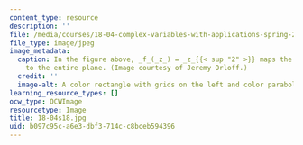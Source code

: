 ```yaml
---
content_type: resource
description: ''
file: /media/courses/18-04-complex-variables-with-applications-spring-2018/b097c95ca6e3dbf3714cc8bceb594396_18-04s18.jpg
file_type: image/jpeg
image_metadata:
  caption: In the figure above, _f_(_z_) = _z_{{< sup "2" >}} maps the first two quadrants
    to the entire plane. (Image courtesy of Jeremy Orloff.)
  credit: ''
  image-alt: A color rectangle with grids on the left and color parabolas on the right.
learning_resource_types: []
ocw_type: OCWImage
resourcetype: Image
title: 18-04s18.jpg
uid: b097c95c-a6e3-dbf3-714c-c8bceb594396
---
```

